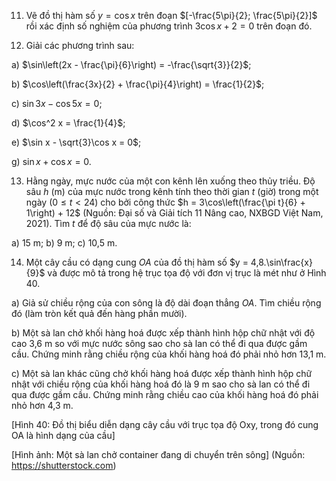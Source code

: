 11. Vẽ đồ thị hàm số $y = \cos x$ trên đoạn $[-\frac{5\pi}{2}; \frac{5\pi}{2}]$ rồi xác định số nghiệm của phương trình $3\cos x + 2 = 0$ trên đoạn đó.

12. Giải các phương trình sau:

a) $\sin\left(2x - \frac{\pi}{6}\right) = -\frac{\sqrt{3}}{2}$;

b) $\cos\left(\frac{3x}{2} + \frac{\pi}{4}\right) = \frac{1}{2}$;

c) $\sin 3x - \cos 5x = 0$;

d) $\cos^2 x = \frac{1}{4}$;

e) $\sin x - \sqrt{3}\cos x = 0$;

g) $\sin x + \cos x = 0$.

13. Hằng ngày, mực nước của một con kênh lên xuống theo thủy triều. Độ sâu $h$ (m) của mực nước trong kênh tính theo thời gian $t$ (giờ) trong một ngày $(0 \leq t < 24)$ cho bởi công thức $h = 3\cos\left(\frac{\pi t}{6} + 1\right) + 12$ (Nguồn: Đại số và Giải tích 11 Nâng cao, NXBGD Việt Nam, 2021). Tìm $t$ để độ sâu của mực nước là:

a) 15 m;          b) 9 m;          c) 10,5 m.

14. Một cây cầu có dạng cung $OA$ của đồ thị hàm số $y = 4,8.\sin\frac{x}{9}$ và được mô tả trong hệ trục tọa độ với đơn vị trục là mét như ở Hình 40.

a) Giả sử chiều rộng của con sông là độ dài đoạn thẳng $OA$. Tìm chiều rộng đó (làm tròn kết quả đến hàng phần mười).

b) Một sà lan chở khối hàng hoá được xếp thành hình hộp chữ nhật với độ cao 3,6 m so với mực nước sông sao cho sà lan có thể đi qua được gầm cầu. Chứng minh rằng chiều rộng của khối hàng hoá đó phải nhỏ hơn 13,1 m.

c) Một sà lan khác cũng chở khối hàng hoá được xếp thành hình hộp chữ nhật với chiều rộng của khối hàng hoá đó là 9 m sao cho sà lan có thể đi qua được gầm cầu. Chứng minh rằng chiều cao của khối hàng hoá đó phải nhỏ hơn 4,3 m.

[Hình 40: Đồ thị biểu diễn dạng cây cầu với trục tọa độ Oxy, trong đó cung OA là hình dạng của cầu]

[Hình ảnh: Một sà lan chở container đang di chuyển trên sông]
(Nguồn: https://shutterstock.com)